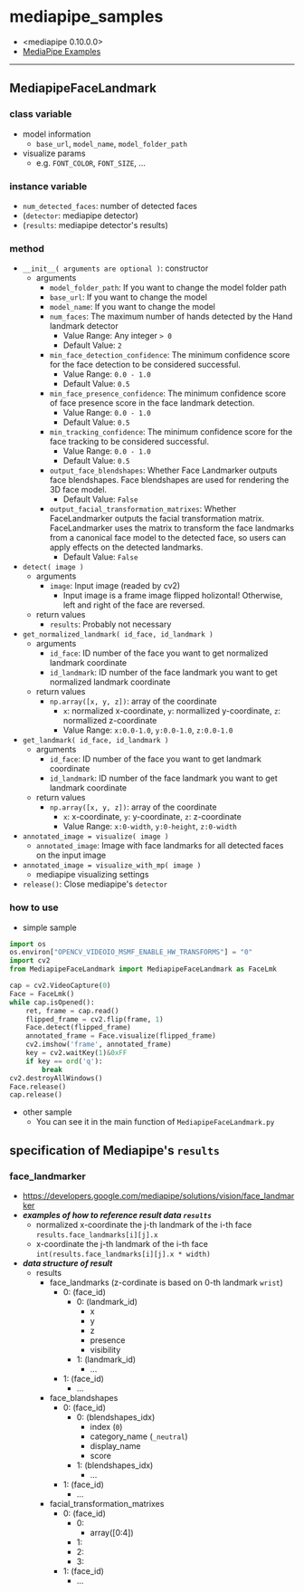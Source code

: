 # mediapipe_samples
- <mediapipe 0.10.0.0>
- [MediaPipe Examples](https://developers.google.com/mediapipe/solutions/examples)



----
## MediapipeFaceLandmark
### class variable
- model information
  - `base_url`, `model_name`, `model_folder_path`
- visualize params
  - e.g. `FONT_COLOR`, `FONT_SIZE`, ...
### instance variable
- `num_detected_faces`: number of detected faces
- (`detector`: mediapipe detector)
- (`results`: mediapipe detector's results)
### method
- `__init__( arguments are optional )`: constructor
  - arguments
    - `model_folder_path`: If you want to change the model folder path
    - `base_url`: If you want to change the model
    - `model_name`: If you want to change the model
    - `num_faces`:  The maximum number of hands detected by the Hand landmark detector
      - Value Range: Any integer `> 0`
      - Default Value: `2`
    - `min_face_detection_confidence`: The minimum confidence score for the face detection to be considered successful.
      - Value Range: `0.0 - 1.0`
      - Default Value: `0.5`
    - `min_face_presence_confidence`: The minimum confidence score of face presence score in the face landmark detection.
      - Value Range: `0.0 - 1.0`
      - Default Value: `0.5`
    - `min_tracking_confidence`: The minimum confidence score for the face tracking to be considered successful.
      - Value Range: `0.0 - 1.0`
      - Default Value: `0.5`
    - `output_face_blendshapes`: Whether Face Landmarker outputs face blendshapes. Face blendshapes are used for rendering the 3D face model.
      - Default Value: `False`
    - `output_facial_transformation_matrixes`: Whether FaceLandmarker outputs the facial transformation matrix. FaceLandmarker uses the matrix to transform the face landmarks from a canonical face model to the detected face, so users can apply effects on the detected landmarks.
      - Default Value: `False`
- `detect( image )`
  - arguments
    - `image`: Input image (readed by cv2)
      - Input image is a frame image flipped holizontal! Otherwise, left and right of the face are reversed.
  - return values
    - `results`: Probably not necessary
- `get_normalized_landmark( id_face, id_landmark )`
  - arguments
    - `id_face`: ID number of the face you want to get normalized landmark coordinate
    - `id_landmark`: ID number of the face landmark you want to get normalized landmark coordinate
  - return values
    - `np.array([x, y, z])`: array of the coordinate
      - `x`: normalized x-coordinate, `y`: normallized y-coordinate, `z`: normallized z-coordinate
      - Value Range: `x:0.0-1.0`, `y:0.0-1.0`, `z:0.0-1.0`
- `get_landmark( id_face, id_landmark )`
  - arguments
    - `id_face`: ID number of the face you want to get landmark coordinate
    - `id_landmark`: ID number of the face landmark you want to get landmark coordinate
  - return values
    - `np.array([x, y, z])`: array of the coordinate
      - `x`: x-coordinate, `y`: y-coordinate, `z`: z-coordinate
      - Value Range: `x:0-width`, `y:0-height`, `z:0-width`
- `annotated_image = visualize( image )`
  - `annotated_image`: Image with face landmarks for all detected faces on the input image
- `annotated_image = visualize_with_mp( image )`
  - mediapipe visualizing settings
- `release()`: Close mediapipe's `detector`
### how to use
- simple sample
```python
import os
os.environ["OPENCV_VIDEOIO_MSMF_ENABLE_HW_TRANSFORMS"] = "0"
import cv2
from MediapipeFaceLandmark import MediapipeFaceLandmark as FaceLmk

cap = cv2.VideoCapture(0)
Face = FaceLmk()
while cap.isOpened():
    ret, frame = cap.read()
    flipped_frame = cv2.flip(frame, 1)
    Face.detect(flipped_frame)
    annotated_frame = Face.visualize(flipped_frame)
    cv2.imshow('frame', annotated_frame)
    key = cv2.waitKey(1)&0xFF
    if key == ord('q'):
        break
cv2.destroyAllWindows()
Face.release()
cap.release()
```
- other sample
  - You can see it in the main function of `MediapipeFaceLandmark.py`





## specification of Mediapipe's `results`
### face_landmarker
- https://developers.google.com/mediapipe/solutions/vision/face_landmarker
- ***examples of how to reference result data `results`***
  - normalized x-coordinate the j-th landmark of the i-th face<br>
    `results.face_landmarks[i][j].x`
  - x-coordinate the j-th landmark of the i-th face<br>
    `int(results.face_landmarks[i][j].x * width)`
- ***data structure of result***
  - results
    - face_landmarks (z-cordinate is based on 0-th landmark `wrist`)
      - 0: (face_id)
        - 0: (landmark_id)
          - x
          - y
          - z
          - presence
          - visibility
        - 1: (landmark_id)
          - ...
      - 1: (face_id)
        - ...
    - face_blandshapes
      - 0: (face_id)
        - 0: (blendshapes_idx)
          - index (`0`)
          - category_name (`_neutral`)
          - display_name
          - score
        - 1: (blendshapes_idx)
          - ...
      - 1: (face_id)
        - ...
    - facial_transformation_matrixes
      - 0: (face_id)
        - 0:
          - array([0:4])
        - 1:
        - 2:
        - 3:
      - 1: (face_id)
        - ...


